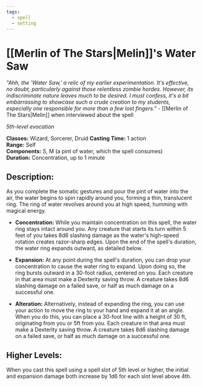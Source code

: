 ```yaml
---
tags:
  - spell
  - setting
---
```

# [[Merlin of The Stars|Melin]]'s Water Saw

*"Ahh, the 'Water Saw,' a relic of my earlier experimentation. It's effective, no doubt, particularly against those relentless zombie hordes. However, its indiscriminate nature leaves much to be desired. I must confess, it's a bit embarrassing to showcase such a crude creation to my students, especially one responsible for more than a few lost fingers."* - [[Merlin of The Stars|Melin]] when interviewed about the spell

*5th-level evocation*

**Classes:** Wizard, Sorcerer, Druid 
**Casting Time:** 1 action  
**Range:** Self  
**Components:** S, M (a pint of water, which the spell consumes)  
**Duration:** Concentration, up to 1 minute

## Description:
As you complete the somatic gestures and pour the pint of water into the air, the water begins to spin rapidly around you, forming a thin, translucent ring. The ring of water revolves around you at high speed, humming with magical energy.

- **Concentration:** While you maintain concentration on this spell, the water ring stays intact around you. Any creature that starts its turn within 5 feet of you takes 8d6 slashing damage as the water's high-speed rotation creates razor-sharp edges. Upon the end of the spell's duration, the water ring expands outward, as detailed below.
  
- **Expansion:** At any point during the spell's duration, you can drop your concentration to cause the water ring to expand. Upon doing so, the ring bursts outward in a 30-foot radius, centered on you. Each creature in that area must make a Dexterity saving throw. A creature takes 8d6 slashing damage on a failed save, or half as much damage on a successful one.

- **Alteration:** Alternatively, instead of expanding the ring, you can use your action to move the ring to your hand and expand it at an angle. When you do this, you can place a 30-foot line with a height of 30 ft, originating from you or 5ft from you. Each creature in that area must make a Dexterity saving throw. A creature takes 8d6 slashing damage on a failed save, or half as much damage on a successful one.

## Higher Levels:
When you cast this spell using a spell slot of 5th level or higher, the initial and expansion damage both increase by 1d6 for each slot level above 4th.
